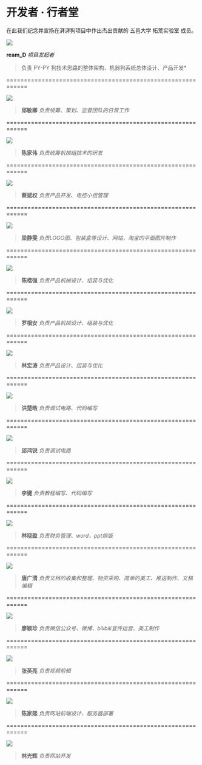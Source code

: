 # 开发者 · 行者堂



在此我们纪念并宣扬在湃湃狗项目中作出杰出贡献的 五邑大学 拓荒实验室 成员。



![](/pho/2.png) 

**ream_D** *项目发起者*

>负责 PY-PY 狗技术思路的整体架构、机器狗系统总体设计、产品开发*

============================================================

![](/pho/1.png)

> **邱敏卿**  *负责统筹、策划、监督团队的日常工作*

============================================================

![](/pho/3.png)

> **陈家伟** *负责统筹机械组技术的研发*

============================================================

![](/pho/4.png)

> **蔡斌权** *负责产品开发、电控小组管理*

============================================================

![](/pho/5.png)

> **梁静雯** *负责LOGO图、包装盒等设计、网站，淘宝的平面图片制作*

============================================================

![](/pho/6.png)

> **陈楷强** *负责产品机械设计、组装与优化*

============================================================

![](/pho/7.png)

> **罗根安** *负责产品机械设计、组装与优化*

============================================================

![](/pho/8.png)

> **林宏涛** *负责产品设计、组装与优化*

============================================================

![](/pho/9.png)

> **洪楚皓** *负责调试电路、代码编写*

============================================================

![](/pho/16.png)

> **邱鸿锐** *负责调试电路*

============================================================

![](/pho/17.png)

> **李键** *负责教程编写、代码编写*

============================================================

![](/pho/10.png)

> **林晓盈** *负责财务管理、word，ppt排版*

============================================================

![](/pho/11.png)

> **唐广清** *负责文档的收集和整理、物资采购、简单的美工、推送制作、文稿编辑*

============================================================

![](/pho/12.png)

> **廖颖珍** *负责微信公众号、微博、bilibili宣传运营、美工制作*

============================================================

![](/pho/13.png)

> **张英亮** *负责视频剪辑*

============================================================

![](/pho/14.png)

> **陈家熙** *负责网站前端设计、服务器部署*

============================================================

![](/pho/15.png)

> **林光辉** *负责网站开发*

